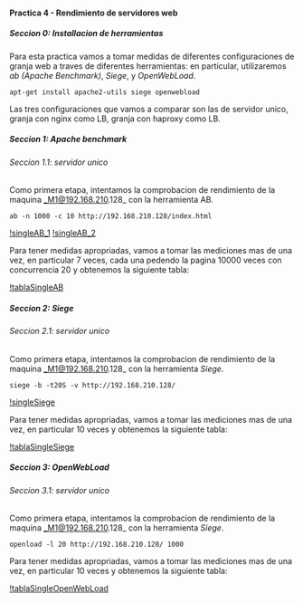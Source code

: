 #### Practica 4 - Rendimiento de servidores web

##### Seccion 0: Installacion de herramientas

Para esta practica vamos a tomar medidas de diferentes configuraciones de granja web a traves de diferentes herramientas: en particular, utilizaremos _ab (Apache Benchmark)_, _Siege_, y _OpenWebLoad_.

```
apt-get install apache2-utils siege openwebload
```

Las tres configuraciones que vamos a comparar son las de servidor unico, granja con nginx como LB, granja con haproxy como LB.

##### Seccion 1: _Apache benchmark_

###### Seccion 1.1: servidor unico

Como primera etapa, intentamos la comprobacion de rendimiento de la maquina _M1@192.168.210.128_ con la herramienta AB.

```
ab -n 1000 -c 10 http://192.168.210.128/index.html
```

[!singleAB_1](./images/singleAB_1.png)
[!singleAB_2](./images/singleAB_2.png)

Para tener medidas apropriadas, vamos a tomar las mediciones mas de una vez, en particular 7 veces, cada una pedendo la pagina 10000 veces con concurrencia 20 y obtenemos la siguiente tabla:

[!tablaSingleAB](./images/tablaSingleAB.png)

##### Seccion 2: _Siege_

###### Seccion 2.1: servidor unico

Como primera etapa, intentamos la comprobacion de rendimiento de la maquina _M1@192.168.210.128_ con la herramienta _Siege_.

```
siege -b -t20S -v http://192.168.210.128/
```

[!singleSiege](./images/singleSiege.png)

Para tener medidas apropriadas, vamos a tomar las mediciones mas de una vez, en particular 10 veces y obtenemos la siguiente tabla:

[!tablaSingleSiege](./images/tablaSingleSiege.png)

##### Seccion 3: _OpenWebLoad_

###### Seccion 3.1: servidor unico

Como primera etapa, intentamos la comprobacion de rendimiento de la maquina _M1@192.168.210.128_ con la herramienta _Siege_.

```
openload -l 20 http://192.168.210.128/ 1000
```

Para tener medidas apropriadas, vamos a tomar las mediciones mas de una vez, en particular 10 veces y obtenemos la siguiente tabla:

[!tablaSingleOpenWebLoad](./images/tablaSingleOpenWebLoad.png)